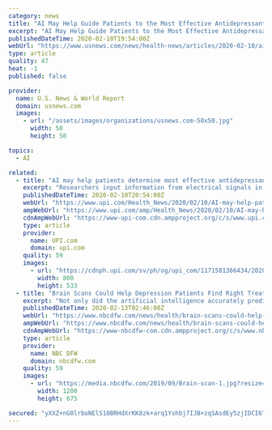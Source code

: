 ```yaml
---
category: news
title: "AI May Help Guide Patients to the Most Effective Antidepressant"
excerpt: "AI May Help Guide Patients to the Most Effective Antidepressant By Serena Gordon HealthDay Reporter MONDAY, Feb. 10, 2020 (HealthDay News) -- Choosing the right antidepressant for someone who is depressed can be hit or miss."
publishedDateTime: 2020-02-10T19:54:00Z
webUrl: "https://www.usnews.com/news/health-news/articles/2020-02-10/ai-may-help-guide-patients-to-the-most-effective-antidepressant"
type: article
quality: 47
heat: -1
published: false

provider:
  name: U.S. News & World Report
  domain: usnews.com
  images:
    - url: "/assets/images/organizations/usnews.com-50x50.jpg"
      width: 50
      height: 50

topics:
  - AI

related:
  - title: "AI may help patients determine most effective antidepressant"
    excerpt: "Researchers input information from electrical signals in the brain into a computer program that learns as it goes. Based on brain activity, the AI technology helped predict whether or not an antidepressant will help treat a particular person's depression. So far, the new technology has only been tested on one type of antidepressant ..."
    publishedDateTime: 2020-02-10T20:54:00Z
    webUrl: "https://www.upi.com/Health_News/2020/02/10/AI-may-help-patients-determine-most-effective-antidepressant/1171581366434/"
    ampWebUrl: "https://www.upi.com/amp/Health_News/2020/02/10/AI-may-help-patients-determine-most-effective-antidepressant/1171581366434/"
    cdnAmpWebUrl: "https://www-upi-com.cdn.ampproject.org/c/s/www.upi.com/amp/Health_News/2020/02/10/AI-may-help-patients-determine-most-effective-antidepressant/1171581366434/"
    type: article
    provider:
      name: UPI.com
      domain: upi.com
    quality: 59
    images:
      - url: "https://cdnph.upi.com/sv/ph/og/upi_com/1171581366434/2020/1/7986d4db507d8fe67a269e40fbed16ee/v1.5/AI-may-help-patients-determine-most-effective-antidepressant.jpg"
        width: 800
        height: 533
  - title: "Brain Scans Could Help Depression Patients Find Right Treatment"
    excerpt: "Not only did the artificial intelligence accurately predict outcomes, further research suggested patients who were doubtful to respond to an antidepressant were likely to improve with other interventions such as psychotherapy or brain stimulation."
    publishedDateTime: 2020-02-13T02:46:00Z
    webUrl: "https://www.nbcdfw.com/news/health/brain-scans-could-help-depression-patients-find-right-treatment/2310234/"
    ampWebUrl: "https://www.nbcdfw.com/news/health/brain-scans-could-help-depression-patients-find-right-treatment/2310234/?amp"
    cdnAmpWebUrl: "https://www-nbcdfw-com.cdn.ampproject.org/c/s/www.nbcdfw.com/news/health/brain-scans-could-help-depression-patients-find-right-treatment/2310234/?amp"
    type: article
    provider:
      name: NBC DFW
      domain: nbcdfw.com
    quality: 59
    images:
      - url: "https://media.nbcdfw.com/2019/09/Brain-scan-1.jpg?resize=1200%2C675"
        width: 1200
        height: 675

secured: "yXXZ+nG0lrboNElS10BRHdXrKK8zk+arq1Yshbj7IJB+zqSAsdEy5zjIDCI6TwSxBb/fhk6usLH9qJCEt0s26pPuSELZqQVFwQFoLNDvVEn3RVNIrDI+kJzAO2Wq/bJGER2m2TDUSUCvbKyJLswC++9i56j/eUqOntwBgrAi3wkjGmxCN95k/yXJ+iodW+BZPxgS1RsEbVanmYxaczSfFM13QQaSMGG59G/MGtRrITrtRME4oIa5+EXUnv1uDf2McOdyhlW7y4pMFoT0/k64cAXmIoHbAhygni1n7yVMR0JRMD4i56ZgUg6zvIVMaDPT0dziVG3pJvsqExGrtBX+KgrcRHcMrf1Bk4dkSm8PsnfEcENhm1whZ5E3iwfKUPVGNliCdNTwu6iI0wkuNU/t6gLEc++RmEAoSbynzf506MKqNNn3+JonaJjXi8rIfY1u7vMFNxJhey9U6s1cY/S0tkIhWyE8qdTMHAf2ei3dIZg=;WeX8x9snmF6LTAoRRFfdNw=="
---
```


